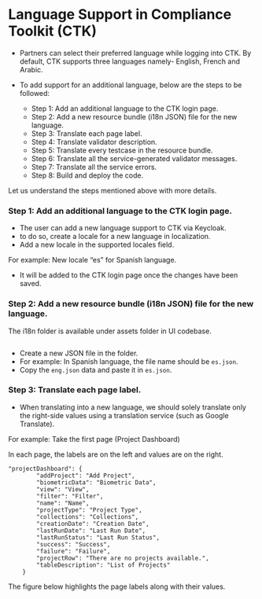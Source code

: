 # Language Support in Compliance Toolkit (CTK)

* Partners can select their preferred language while logging into CTK. By default, CTK supports three languages namely- English, French and Arabic.

* To add support for an additional language, below are the steps to be followed:
    * Step 1: Add an additional language to the CTK login page.
    *	Step 2: Add a new resource bundle (i18n JSON) file for the new language.
    *	Step 3: Translate each page label.
    *	Step 4: Translate validator description.
    * Step 5: Translate every testcase in the resource bundle.
    * Step 6: Translate all the service-generated validator messages.
    * Step 7: Translate all the service errors.
    *	Step 8: Build and deploy the code.
 
Let us understand the steps mentioned above with more details.

### Step 1: Add an additional language to the CTK login page.

* The user can add a new language support to CTK via Keycloak.
* to do so, create a locale for a new language in localization.
* Add a new locale in the supported locales field.
  
For example: New locale “es” for Spanish language.



* It will be added to the CTK login page once the changes have been saved.

### Step 2: Add a new resource bundle (i18n JSON) file for the new language.

The i18n folder is available under assets folder in UI codebase.

<image>

* Create a new JSON file in the folder.
* For example: In Spanish language, the file name should be `es.json`.
* Copy the `eng.json` data and paste it in `es.json`.

### Step 3: Translate each page label.

* When translating into a new language, we should solely translate only the right-side values using a translation service (such as Google Translate).
  
For example: Take the first page (Project Dashboard)

In each page, the labels are on the left and values are on the right.

```
"projectDashboard": {
        "addProject": "Add Project",
        "biometricData": "Biometric Data",
        "view": "View",
        "filter": "Filter",
        "name": "Name",
        "projectType": "Project Type",
        "collections": "Collections",
        "creationDate": "Creation Date",
        "lastRunDate": "Last Run Date",
        "lastRunStatus": "Last Run Status",
        "success": "Success",
        "failure": "Failure",
        "projectRow": "There are no projects available.",
        "tableDescription": "List of Projects"
    }
```

The figure below highlights the page labels along with their values.

###
 


 

